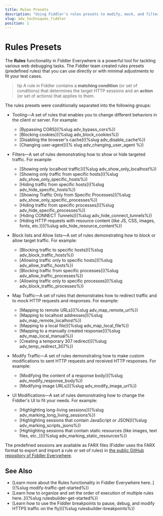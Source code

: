 ```yaml
---
title: Rules Presets
description: "Using Fiddler's rules presets to modify, mock, and filter HTTPS traffic."
slug: adv_techniques_fiddler
position: 1
---
```


# Rules Presets

The **Rules** functionality in Fiddler Everywhere is a powerful tool for tackling various web debugging tasks. The Fiddler team created rules presets (predefined rules) that you can use directly or with minimal adjustments to fit your test cases.

>tip A rule in Fiddler contains a **matching condition** (or set of conditions) that determines the target HTTP sessions and an **action** (or set of actions) that applies to them.

The rules presets were conditionally separated into the following groups:

- Tooling&mdash;A set of rules that enables you to change different behaviors in the client or server. For example:
   * [Bypassing CORS]({%slug adv_bypass_cors%})
   * [Blocking cookies]({%slug adv_block_cookies%})
   * [Disabling the browser's cache]({%slug adv_disable_cache%})
   * [Changing user-agent]({% slug adv_changing_user_agent %})

- Filters&mdash;A set of rules demonstrating how to show or hide targeted traffic. For example:
   * [Showing only localhost traffic]({%slug adv_show_only_localhost%})
   * [Showing only traffic from specific hosts]({%slug adv_show_only_specific_hosts%})
   * [Hiding traffic from specific hosts]({%slug adv_hide_specific_hosts%})
   * [Showing Traffic Only from Specific Processes]({%slug adv_show_only_specific_processes%})
   * [Hiding traffic from specific processes]({%slug adv_hide_specific_processes%})
   * [Hiding CONNECT Tunnels]({%slug adv_hide_connect_tunnels%})
   * [Hiding HTTP requests with resource content (like JS, CSS, images, fonts, etc.)]({%slug adv_hide_resource_content%})

- Block lists and Allow lists&mdash;A set of rules demonstrating how to block or allow target traffic. For example:
    * [Blocking traffic to specific hosts]({%slug adv_block_traffic_hosts%})
    * [Allowing traffic only to specific hosts]({%slug adv_allow_traffic_hosts%})
    * [Blocking traffic from specific processes]({%slug adv_allow_traffic_processes%})
    * [Allowing traffic only to specific processes]({%slug adv_block_traffic_processes%})

- Map Traffic&mdash;A set of rules that demonstrates how to redirect traffic and to mock HTTP requests and responses. For example:
    * [Mapping to remote URLs]({%slug adv_map_remote_url%})
    * [Mapping to localhost addresses]({%slug adv_map_remote_localhost%})
    * [Mapping to a local file]({%slug adv_map_local_file%})
    * [Mapping to a manually created response]({%slug adv_map_local_manual%})
    * [Creating a temporary 307 redirect]({%slug adv_temp_redirect_307%})

- Modify Traffic&mdash;A set of rules demonstrating how to make custom modifications to sent HTTP requests and received HTTP responses. For example:
    * [Modifying the content of a response body]({%slug adv_modify_response_body%})
    * [Modifying image URLs]({%slug adv_modify_image_url%})

- UI Modifications&mdash;A set of rules demonstrating how to change the Fiddler's UI to fit your needs. For example:
    * [Highlighting long-living sessions]({%slug adv_marking_long_living_sessions%})
    * [Highlighting sessions that contain JavaScript or JSON]({%slug adv_marking_scripts_jsons%})
    * [Highlighting sessions that contain static resources (like images, text files, etc.,)]({%slug adv_marking_static_resources%})

The predefined sessions are available as FARX files (Fiddler uses the FARX format to export and import a rule or set of rules) in
<a href="https://github.com/telerik/fiddler-everywhere/rules/" target="_blank">the public GitHub repository of Fiddler Everywhere</a>.

## See Also

- [Learn more about the Rules functionality in Fiddler Everywhere here..]({%slug modify-traffic-get-started%})
- [Learn how to organize and set the order of execution of multiple rules here..]({%slug rulesbuilder-get-started%})
- [Learn how to use the Fiddler breakpoints to pause, debug, and modify HTTPS traffic on the fly]({%slug rulesbuilder-breakpoints%})